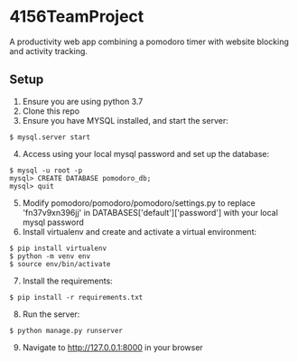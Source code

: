 # 4156TeamProject
A productivity web app combining a pomodoro timer with website blocking and activity tracking.

## Setup
1. Ensure you are using python 3.7
2. Clone this repo
3. Ensure you have MYSQL installed, and start the server:
```
$ mysql.server start
```
4. Access using your local mysql password and set up the database:
```
$ mysql -u root -p
mysql> CREATE DATABASE pomodoro_db;
mysql> quit
```
5. Modify pomodoro/pomodoro/pomodoro/settings.py to replace 'fn37v9xn396jj' in DATABASES['default']['password'] with your local mysql password
6. Install virtualenv and create and activate a virtual environment:
```
$ pip install virtualenv
$ python -m venv env
$ source env/bin/activate
```
7. Install the requirements:
```
$ pip install -r requirements.txt
```
8. Run the server:
```
$ python manage.py runserver
```
9. Navigate to http://127.0.0.1:8000 in your browser
